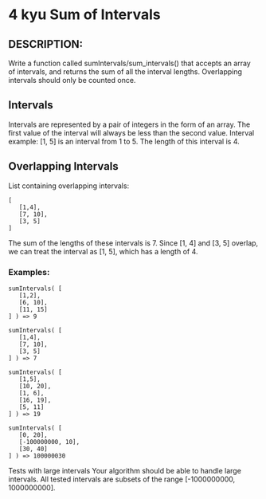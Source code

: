 # 4 kyu Sum of Intervals


## DESCRIPTION:
Write a function called sumIntervals/sum_intervals() that accepts an array of intervals, and returns the sum of all the interval lengths. Overlapping intervals should only be counted once.

## Intervals
Intervals are represented by a pair of integers in the form of an array. The first value of the interval will always be less than the second value. Interval example: [1, 5] is an interval from 1 to 5. The length of this interval is 4.

## Overlapping Intervals
List containing overlapping intervals:
```
[
   [1,4],
   [7, 10],
   [3, 5]
]
```
The sum of the lengths of these intervals is 7. Since [1, 4] and [3, 5] overlap, we can treat the interval as [1, 5], which has a length of 4.

### Examples:
```
sumIntervals( [
   [1,2],
   [6, 10],
   [11, 15]
] ) => 9

sumIntervals( [
   [1,4],
   [7, 10],
   [3, 5]
] ) => 7

sumIntervals( [
   [1,5],
   [10, 20],
   [1, 6],
   [16, 19],
   [5, 11]
] ) => 19

sumIntervals( [
   [0, 20],
   [-100000000, 10],
   [30, 40]
] ) => 100000030
```
Tests with large intervals
Your algorithm should be able to handle large intervals. All tested intervals are subsets of the range [-1000000000, 1000000000].